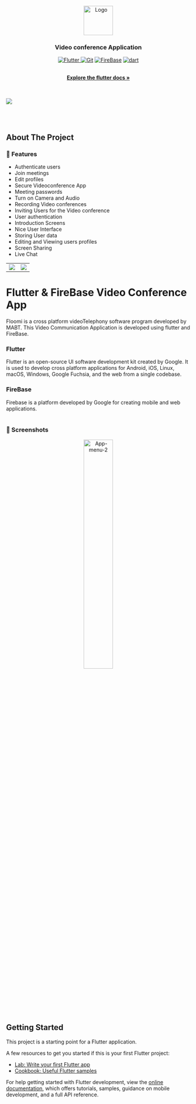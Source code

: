 <!-- PROJECT LOGO -->
<br />
<div align="center">
  <a href="https://github.com/iifast2/floomi">
    <img src="https://i.imgur.com/528fu0O.png" alt="Logo" width="80" height="80">
  </a>

<h3 align="center">Video conference Application</h3>
<!-- https://imgur.com/a/omasyYx --> 
<a href="https://docs.flutter.dev/get-started/install/windows"><img src="https://img.shields.io/badge/-Flutter-blue" alt="Flutter"> </a>
<a href="https://git-scm.com/download/win"> <img src="https://img.shields.io/badge/-Git-blueviolet" alt="Git"></a>
<a href="https://console.firebase.google.com/"><img src="https://img.shields.io/badge/-Firebase-orange" alt="FireBase"></a>
<a href="https://dart.dev/"><img src="https://img.shields.io/badge/-dart-9cf" alt="dart"></a>


  <p align="center"> 
    <br />
    <a href="https://docs.flutter.dev/get-started/install"><strong>Explore the flutter docs »</strong></a>
    <br/>
    <br/>
    <br/>
   <!-- <img src="https://i.imgur.com/6bYm0Xk.jpg" width=50% height=50% > -->
  </p>
</div>

<img src="https://i.imgur.com/H6XVtr0.jpg" >

<br/><br/>
<!-- ABOUT THE PROJECT -->
## About The Project

<!-- Features -->
### :dart: Features

- Authenticate users
- Join meetings
- Edit profiles
- Secure Videoconference App
- Meeting passwords
- Turn on Camera and Audio
- Recording Video conferences
- Inviting Users for the Video conference
- User authentication
- Introduction Screens
- Nice User Interface
- Storing User data
- Editing and Viewing users profiles
- Screen Sharing
- Live Chat



<table>
  <tr>
    <td><img src="https://i.imgur.com/WFUTKuh.png" ></td>
    <td><img src="https://i.imgur.com/l0e19N7.png" ></td>
  </tr>
</table>


# Flutter & FireBase  Video Conference App

Floomi is a cross platform videoTelephony software program developed by MABT.
This Video Communication Application is developed using flutter and FireBase.

### Flutter
Flutter is an open-source UI software development kit created by Google. It is
used to develop cross platform applications for Android, iOS, Linux, macOS, Windows, Google Fuchsia, and the web from a single codebase.

### FireBase
Firebase is a platform developed by Google for creating mobile and web applications.
<br/><br/>

### 📱 Screenshots
<div align="center">
  <a href="https://i.imgur.com/1OUfa8i.png">
    <img src="https://i.imgur.com/1OUfa8i.png" alt="App-menu-2" width="40%" height="40%">
  </a>
</div>






## Getting Started

This project is a starting point for a Flutter application.

A few resources to get you started if this is your first Flutter project:

- [Lab: Write your first Flutter app](https://docs.flutter.dev/get-started/codelab)
- [Cookbook: Useful Flutter samples](https://docs.flutter.dev/cookbook)

For help getting started with Flutter development, view the
[online documentation](https://docs.flutter.dev/), which offers tutorials,
samples, guidance on mobile development, and a full API reference.
